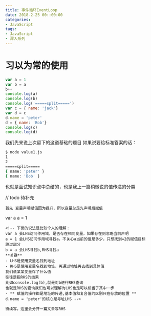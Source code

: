 ```yaml
---
title: 事件循环EventLoop
date: 2018-2-25 00::00:00
categories:
- JavaScript
tags:
- JavaScript
- 深入系列
---
```


# 习以为常的使用
``` javascript
var a = 1
var b = a
b++
console.log(a)
console.log(b)
console.log('=====split=====')
var c = { name: 'jack'}
var d = c
d.name = 'peter'
d = { name: 'Bob'}
console.log(c)
console.log(d)
```

我们先来说上次留下的这道基础的题目
如果说要给标准答案的话：
``` bash
$ node value1.js
1
2
=====split=====
{ name: 'peter' }
{ name: 'Bob' }
```
也就是面试知识点中总结的，也是我上一篇稍微说的值传递的分类


// todo 待补充
```
首先 变量声明赋值因为提升，所以变量总是先声明后赋值
```
var a
a = 1
```
<!-- 下面的说法是比较个人的理解：
var a 会LHS访问作用域，是否存在相同变量，如果存在则忽略当前声明
a = 1 会LHS访问作用域寻找a，不关心a当前的值是多少，只想找到=2的赋值目标
跳过部分
b = a 会LHS寻找b,RHS寻找a
**关键**
- LHS是使用变量名找到地址
- RHS是使用变量名找到地址，再通过地址再去找到具体值
我们说某某变量存了什么值
往往是指RHS的结果
比如console.log(b),就是对b进行RHS查询
也就是RHS的查询我们也可以理解为LHS也是可以相当于其中一步
- ** 赋值的操作都是地址的传递,基本值和复合值的区别只在存放的位置 ** 
d.name = 'peter'的核心是寻址LHS -->

待续写，这里会分开一篇文章写RHS
